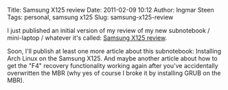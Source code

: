 Title: Samsung X125 review
Date: 2011-02-09 10:12
Author: Ingmar Steen
Tags: personal, samsung x125
Slug: samsung-x125-review

I just published an initial version of my review of my new subnotebook /
mini-laptop / whatever it's called: [Samsung X125
review]({filename}pages/samsung-x125-review.md).

Soon, I'll publish at least one more article about this subnotebook:
Installing Arch Linux on the Samsung X125. And maybe another article
about how to get the "F4" recovery functionality working again after
you've accidentally overwritten the MBR (why
yes of course I broke it by installing GRUB on
the MBR).
